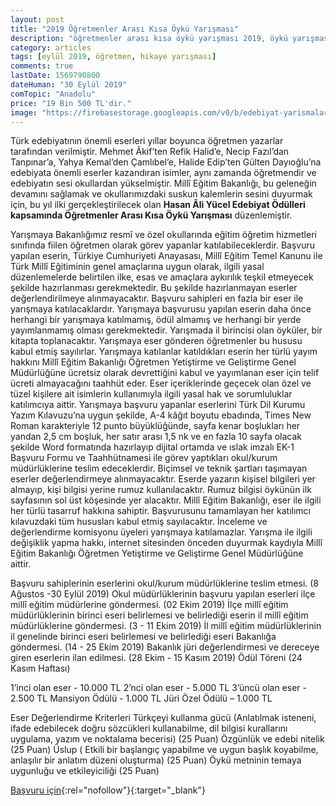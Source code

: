 ```yaml
---
layout: post
title: "2019 Öğretmenler Arası Kısa Öykü Yarışması"
description: "öğretmenler arası kısa öykü yarışması 2019, öykü yarışması, para ödüllü yarışmalar 2019, hikaye yarışması, ödüllü yarışmalar 2019"
category: articles
tags: [eylül 2019, öğretmen, hikaye yarışması]
comments: true
lastDate: 1569790800
dateHuman: "30 Eylül 2019"
comTopic: "Anadolu"
price: "19 Bin 500 TL'dir."
image: "https://firebasestorage.googleapis.com/v0/b/edebiyat-yarismalari.appspot.com/o/hasan-ali-yucel-kisa-oyku-yarismasi.PNG?alt=media&token=44b1a53a-fe0c-485b-980a-0ac94bdd86a0"
---
```


Türk edebiyatının önemli eserleri yıllar boyunca öğretmen yazarlar tarafından verilmiştir. Mehmet Âkif’ten Refik Halid’e, Necip Fazıl’dan Tanpınar’a, Yahya Kemal’den Çamlıbel’e, Halide Edip’ten Gülten Dayıoğlu’na edebiyata önemli eserler kazandıran isimler, aynı zamanda öğretmendir ve edebiyatın sesi okullardan yükselmiştir. Millî Eğitim Bakanlığı, bu geleneğin devamını sağlamak ve okullarımızdaki suskun kalemlerin sesini duyurmak için, bu yıl ilki gerçekleştirilecek olan **Hasan Âli Yücel Edebiyat Ödülleri kapsamında Öğretmenler Arası Kısa Öykü Yarışması** düzenlemiştir.

Yarışmaya Bakanlığımız resmî ve özel okullarında eğitim öğretim hizmetleri sınıfında fiilen öğretmen olarak görev yapanlar katılabileceklerdir.
Başvuru yapılan eserin, Türkiye Cumhuriyeti Anayasası, Millî Eğitim Temel Kanunu ile Türk Millî Eğitiminin genel amaçlarına uygun olarak, ilgili yasal düzenlemelerde belirtilen ilke, esas ve amaçlara aykırılık teşkil etmeyecek şekilde hazırlanması gerekmektedir. Bu şekilde hazırlanmayan eserler değerlendirilmeye alınmayacaktır.
Başvuru sahipleri en fazla bir eser ile yarışmaya katılacaklardır.
Yarışmaya başvurusu yapılan eserin daha önce herhangi bir yarışmaya katılmamış, ödül almamış ve herhangi bir yerde yayımlanmamış olması gerekmektedir.
Yarışmada il birincisi olan öyküler, bir kitapta toplanacaktır. Yarışmaya eser gönderen öğretmenler bu hususu kabul etmiş sayılırlar. Yarışmaya katılanlar katıldıkları eserin her türlü yayım hakkını Millî Eğitim Bakanlığı Öğretmen Yetiştirme ve Geliştirme Genel Müdürlüğüne ücretsiz olarak devrettiğini kabul ve yayımlanan eser için telif ücreti almayacağını taahhüt eder.
Eser içeriklerinde	geçecek olan özel ve tüzel kişilere ait isimlerin kullanımıyla ilgili yasal hak ve sorumluluklar katılımcıya aittir.
Yarışmaya başvuru yapanlar eserlerini Türk Dil Kurumu Yazım Kılavuzu’na uygun şekilde, A-4 kâğıt boyutu ebadında, Times New Roman karakteriyle 12 punto büyüklüğünde, sayfa kenar boşlukları her yandan 2,5 cm boşluk, her satır arası 1,5 nk ve en fazla 10 sayfa olacak şekilde Word formatında hazırlayıp dijital ortamda ve ıslak imzalı EK-1 Başvuru Formu ve Taahhütnamesi ile görev yaptıkları okul/kurum müdürlüklerine teslim edeceklerdir. Biçimsel ve teknik şartları taşımayan eserler değerlendirmeye alınmayacaktır.
Eserde yazarın kişisel bilgileri yer almayıp, kişi bilgisi yerine rumuz kullanılacaktır. Rumuz bilgisi öykünün ilk sayfasının sol üst köşesinde yer alacaktır.
Millî Eğitim Bakanlığı, eser ile ilgili her türlü tasarruf hakkına sahiptir.
Başvurusunu tamamlayan her katılımcı kılavuzdaki tüm hususları kabul etmiş sayılacaktır.
İnceleme ve değerlendirme komisyonu üyeleri yarışmaya katılamazlar.
Yarışma ile ilgili değişiklik yapma hakkı, internet sitesinden önceden duyurmak kaydıyla Millî Eğitim Bakanlığı Öğretmen Yetiştirme ve Geliştirme Genel Müdürlüğüne aittir.

Başvuru sahiplerinin eserlerini okul/kurum müdürlüklerine teslim etmesi. (8 Ağustos -30 Eylül 2019)
Okul müdürlüklerinin başvuru yapılan eserleri ilçe millî eğitim müdürlerine göndermesi. (02 Ekim 2019)
İlçe millî eğitim müdürlüklerinin birinci eseri belirlemesi ve belirlediği eserin il millî eğitim müdürlüklerine göndermesi. (3 - 11 Ekim 2019)
İl millî eğitim müdürlüklerinin il genelinde birinci eseri belirlemesi ve belirlediği eseri Bakanlığa göndermesi. (14 - 25 Ekim 2019)
Bakanlık jüri değerlendirmesi ve dereceye giren eserlerin ilan edilmesi. (28 Ekim - 15 Kasım 2019)
Ödül Töreni (24 Kasım Haftası)

1’inci olan eser - 10.000 TL
2’nci olan eser - 5.000 TL
3’üncü olan eser - 2.500 TL
Mansiyon Ödülü - 1.000 TL
Jüri Özel Ödülü – 1.000 TL

Eser Değerlendirme Kriterleri
Türkçeyi kullanma gücü (Anlatılmak isteneni, ifade edebilecek doğru sözcükleri kullanabilme, dil bilgisi kurallarını uygulama, yazım ve noktalama becerisi) (25 Puan)
Özgünlük ve edebi nitelik (25 Puan)
Üslup ( Etkili bir başlangıç yapabilme ve uygun başlık koyabilme, anlaşılır bir anlatım düzeni oluşturma) (25 Puan)
Öykü metninin temaya uygunluğu ve etkileyiciliği (25 Puan)

[Başvuru için](http://oygm.meb.gov.tr/kisaoyku/?utm_source=edebiyatyarismalari.com&utm_medium=affiliate&utm_campaign=cpc){:rel="nofollow"}{:target="_blank"}
